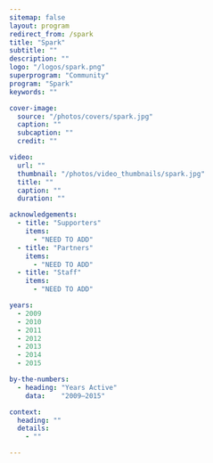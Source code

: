 ```yaml
---
sitemap: false
layout: program
redirect_from: /spark
title: "Spark"
subtitle: ""
description: ""
logo: "/logos/spark.png"
superprogram: "Community"
program: "Spark"
keywords: ""

cover-image:
  source: "/photos/covers/spark.jpg"
  caption: ""
  subcaption: ""
  credit: ""

video:
  url: ""
  thumbnail: "/photos/video_thumbnails/spark.jpg"
  title: ""
  caption: ""
  duration: ""

acknowledgements:
  - title: "Supporters"
    items:
      - "NEED TO ADD"
  - title: "Partners"
    items:
      - "NEED TO ADD"
  - title: "Staff"
    items:
      - "NEED TO ADD"

years:
  - 2009
  - 2010
  - 2011
  - 2012
  - 2013
  - 2014
  - 2015

by-the-numbers:
  - heading: "Years Active"
    data:    "2009–2015"

context:
  heading: ""
  details:
    - ""

---
```


